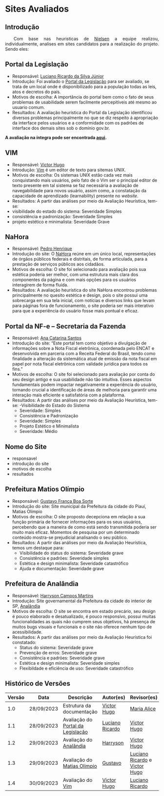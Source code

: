 # Sites Avaliados

## Introdução

 <p style="text-align: justify;">&emsp;&emsp;Com base nas heuristicas de <a href="##">Nielsen</a> a equipe realizou, individualmente, analises em sites candidatos para a realização do projeto. Sendo eles:
 </p>


## Portal da Legislação

- Responsável: [Luciano Ricardo da Silva Júnior](https://github.com/l-ricardo)
- Introdução: Foi avaliado o [Portal da Legislação](http://www4.planalto.gov.br/legislacao/) para ser avaliado, se trata de um local onde é disponibilizado para a população todas as leis, atos e decretos do país.
- Motivos de escolha: A importância do portal bem como o fato de seus problemas de usabilidade serem facilmente percepitíveis até mesmo ao usuario comum.
- Resultados: A avaliação heurística do Portal da Legislação identificou diversos problemas principalmente no que se diz respeito á apropriação da interface pelos usuários e a conformidade com os padrões de interface dos demais sites sob o domínio gov.br.

**A avaliação na íntegra pode ser encontrada [aqui](/docs/assets/AvalicaoLegislativo.pdf).**

## VIM

- Responsável: [Victor Hugo](https://github.com/ViictorHugoo) 
- Introdução: [Vim](https://www.vim.org) é um editor de texto para sitemas UNIX.
- Motivos de escolha: Os sistemas UNIX estão cada vez mais conquistando mais usuários, pelo fato de o Vim ser o principal editor de texto presente em tal sistema se faz necessária a avaliação de navegabilidade para novos usuário, assim como, a constatação da capacidade de aprendizado (learnability) presente no _website_.
- Resultados:  A partir das análises por meio da Avaliação Heurística, tem-se:
- visibilidade do estado do sistema: Severidade Simples
- consistência e padronização: Severidade Simples
- projeto estético e minimalista: Severidade Grave

## NaHora

- Responsável: [Pedro Henrique](https://github.com/pedro-hsf)
- Introdução do site: O [NaHora](https://www.nahora.df.gov.br/) reúne em um único local, representações de órgãos públicos federais e distritais, de forma articulada, para a prestação de serviços públicos aos cidadãos. 
- Motivos de escolha: O site foi selecionado para avaliação pois sua estética poderia ser melhor, com uma estrutura mais clara dos componentes da página e com mais opções para os usuários interagirem de forma fluída.
- Resultados: A avaliação heurística do site NaHora encontrou problemas principalmente no quesito estética e design, pois o site possui uma sobrecarga em sua tela inicial, com notícias e diversos links que levam para páginas fora de funcionamento, o site poderia ser mais interativo para que a experiência do usuário fosse mais pontual e eficaz.

## Portal da NF-e – Secretaria da Fazenda

- Responsável: [Ana Catarina Santos](https://github.com/an4catarina)
- Introdução do site: “Este portal tem como objetivo a divulgação de informações sobre a Nota Fiscal eletrônica, coordenada pelo ENCAT e desenvolvida em parceria com a Receita Federal do Brasil, tendo como finalidade a alteração da sistemática atual de emissão da nota fiscal em papel por nota fiscal eletrônica com validade jurídica para todos os fins.”
- Motivos de escolha: O site foi selecionado para avaliação por conta do seu design antigo e sua usabilidade não tão intuitiva. Esses aspectos fundamentais podem impactar negativamente a experiência do usuário, tornando crucial a identificação de áreas de melhoria para garantir uma interação mais eficiente e satisfatória com a plataforma.
- Resultados: A partir das análises por meio da Avaliação Heurística, tem-se:
   -Visibilidade do Estado do Sistema
   - Severidade: Simples
   - Consistência e Padronização
   - Severidade: Simples
   - Projeto Estético e Minimalista
   - Severidade: Médio

## Nome do Site 

- responsavel 
- introdução do site
- motivos de escolha 
- resultados

## Prefeitura Matios Olímpio 

- Responsável: [Gustavo França Boa Sorte](https://github.com/gustavofbs)
- Introdução do site: Site municipal da Prefeitura da cidade do Piauí, Matias Olímpio
- Motivos de escolha: O site proposto decepciona em relação a sua função primária de fornecer informações para os seus usuários, percebendo que a maneira de como está sendo transmitida poderia ser muito mais eficaz. Momentos de pesquisa por um determinado conteúdo mostra-se prejudicial analisando o seu público.
- Resultados: A partir das análises por meio da Avaliação Heurística, temos um destaque para: 
   - Visibilidade do status do sistema: Severidade grave
   - Consistência e padrões: Severidade simples
   - Estética e design minimalista: Severidade catastrófico
   - Ajuda e documentação: Severidade grave

## Prefeitura de Analândia  

- Responsável: [Harryson Campos Martins](https://github.com/harry-cmartin)
- Introdução: Site governamental da Prefeitura da cidade do interior de SP, [Analãndia](https://www.analandia.sp.gov.br/)
- Motivos de escolha: O site se encontra em estado precário, seu design é pouco elaborado e desatualizado, é pouco responsivo, possui muitas funcionalidades as quais não cumprem seus objetivos, há presença de muitos bugs visuais e funcionais e o site não oferece nenhum tipo de acessibilidade.  
- Resultados: A partir das análises por meio da Avaliação Heurística foi constatado: 
   - Status do sistema: Severidade grave
   - Prevenção de erros: Severidade grave
   - Consistência e padrões: Severidade grave
   - Estética e design minimalista: Severidade simples
   - Flexibildade e eficiência de uso: Severidade catastrófico

## Histórico de Versões

| Versão | Data       | Descrição                                                                    | Autor(es)                                       | Revisor(es)                                    |
| ------ | ---------- | ---------------------------------------------------------------------------- | ----------------------------------------------- | ---------------------------------------------- |
| 1.0    | 28/09/2023 | Estrutura da documentação                                                    | [Victor Hugo](https://github.com/ViictorHugoo)  | [Maria Alice](https://github.com/Maliz30)      |
| 1.1    | 28/09/2023 | Avaliação do [Portal da Legislação](http://www4.planalto.gov.br/legislacao/) | [Luciano Ricardo](https://github.com/l-ricardo) | [Victor Hugo](https://github.com/ViictorHugoo) |
| 1.2    | 29/09/2023 | Avaliação do [Analãndia](https://www.analandia.sp.gov.br/)                   | [Harryson](https://github.com/harry-cmartin)    | [Victor Hugo](https://github.com/ViictorHugoo) |
| 1.3    | 29/09/2023 | Avaliação do [Matias Olimpio](https://www.matiasolimpio.pi.gov.br/)          | [Gustavo](https://github.com/gustavofbs)        | [Luciano Ricardo](https://github.com/l-ricardo) e [Victor Hugo](https://github.com/ViictorHugoo)|
| 1.4    | 30/09/2023 | Avaliação do [Vim](https://www.vim.org)                                      | [Victor Hugo](https://github.com/ViictorHugoo)  | [Luciano Ricardo](https://github.com/l-ricardo)|